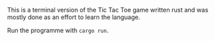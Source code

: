 This is a terminal version of the Tic Tac Toe game written rust and was mostly done as an effort to learn the language. 

Run the programme with `cargo run`. 
